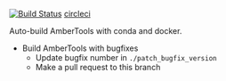 [![Build Status](https://travis-ci.org/Amber-MD/ambertools-conda-build.svg?branch=master)](https://travis-ci.org/Amber-MD/ambertools-conda-build)
[circleci](https://circleci.com/gh/Amber-MD/ambertools-conda-build)

Auto-build AmberTools with conda and docker.

- Build AmberTools with bugfixes
    - Update bugfix number in  `./patch_bugfix_version`
    - Make a pull request to this branch

